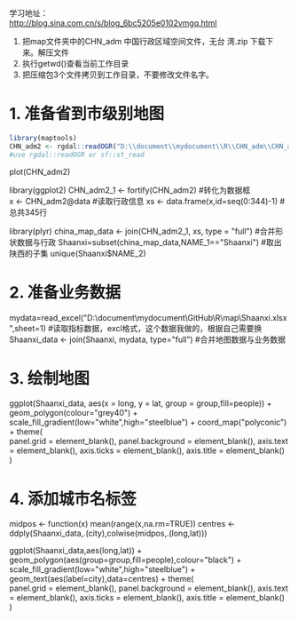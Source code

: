 学习地址：   
http://blog.sina.com.cn/s/blog_6bc5205e0102vmgq.html
1. 把map文件夹中的CHN_adm 中国行政区域空间文件，无台 湾.zip 下载下来。解压文件
2. 执行getwd()查看当前工作目录   
3. 把压缩包3个文件拷贝到工作目录，不要修改文件名字。   


# 1. 准备省到市级别地图
```R
library(maptools)
CHN_adm2 <- rgdal::readOGR("D:\\document\\mydocument\\R\\CHN_adm\\CHN_adm2.shp")        #读取市级中国地图
#use rgdal::readOGR or sf::st_read
```
plot(CHN_adm2)

library(ggplot2)
CHN_adm2_1 <- fortify(CHN_adm2)     #转化为数据框     
x <- CHN_adm2@data          #读取行政信息
xs <- data.frame(x,id=seq(0:344)-1)          #总共345行

library(plyr)
china_map_data <- join(CHN_adm2_1, xs, type = "full")          #合并形状数据与行政
Shaanxi=subset(china_map_data,NAME_1=="Shaanxi")        #取出陕西的子集
unique(Shaanxi$NAME_2)

# 2. 准备业务数据
mydata=read_excel("D:\\document\\mydocument\\GitHub\\R\\map\\Shaanxi.xlsx",sheet=1)  #读取指标数据，excl格式，这个数据我做的，根据自己需要换
Shaanxi_data <- join(Shaanxi, mydata, type="full")          #合并地图数据与业务数据

# 3. 绘制地图
ggplot(Shaanxi_data, aes(x = long, y = lat, group = group,fill=people)) +
     geom_polygon(colour="grey40") +
     scale_fill_gradient(low="white",high="steelblue") +
     coord_map("polyconic") +
     theme(              
          panel.grid = element_blank(),
          panel.background = element_blank(),
          axis.text = element_blank(),
          axis.ticks = element_blank(),
          axis.title = element_blank()
          )

# 4. 添加城市名标签


midpos <- function(x) mean(range(x,na.rm=TRUE))
centres <- ddply(Shaanxi_data,.(city),colwise(midpos,.(long,lat)))

ggplot(Shaanxi_data,aes(long,lat)) +               
     geom_polygon(aes(group=group,fill=people),colour="black") +
     scale_fill_gradient(low="white",high="steelblue") +
     geom_text(aes(label=city),data=centres) +
     theme(               
          panel.grid = element_blank(),
          panel.background = element_blank(),
          axis.text = element_blank(),
          axis.ticks = element_blank(),
          axis.title = element_blank()
          )
